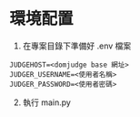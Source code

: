 # 環境配置
1. 在專案目錄下準備好 .env 檔案
```
JUDGEHOST=<domjudge base 網址>
JUDGER_USERNAME=<使用者名稱>
JUDGER_PASSWORD=<使用者密碼>
```
2. 執行 main.py